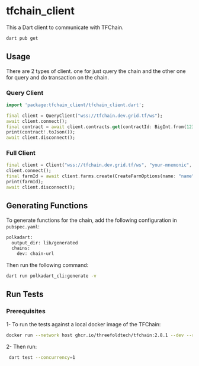 # tfchain_client

This a Dart client to communicate with TFChain.

```bash
dart pub get
```

## Usage

There are 2 types of client. one for just query the chain and the other one for query and do transaction on the chain.

### Query Client

```dart
import 'package:tfchain_client/tfchain_client.dart';

final client = QueryClient("wss://tfchain.dev.grid.tf/ws");
await client.connect();
final contract = await client.contracts.get(contractId: BigInt.from(123456));
print(contract!.toJson());
await client.disconnect();
```

### Full Client

```dart
final client = Client("wss://tfchain.dev.grid.tf/ws", "your-mnemonic", "sr25519");
client.connect();
final farmId = await client.farms.create(CreateFarmOptions(name: "name"));
print(farmId);
await client.disconnect();
```

## Generating Functions

To generate functions for the chain, add the following configuration in `pubspec.yaml`:

```bash
polkadart:
  output_dir: lib/generated
  chains:
    dev: chain-url
```

Then run the following command:

```bash
dart run polkadart_cli:generate -v
```

## Run Tests

### Prerequisites

1- To run the tests against a local docker image of the TFChain:

```bash
docker run --network host ghcr.io/threefoldtech/tfchain:2.8.1 --dev --rpc-cors all --rpc-external --rpc-methods=safe
```

2- Then run:

```bash
 dart test --concurrency=1
```
